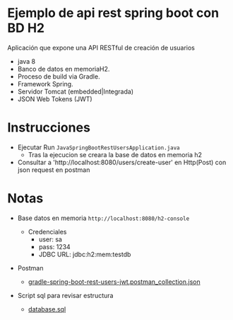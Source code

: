 # Ejemplo de api rest spring boot con BD H2

Aplicación que expone una API RESTful de creación de usuarios 

* java 8
* Banco de datos en memoriaH2.
* Proceso de build via Gradle.
* Framework Spring.
* Servidor Tomcat (embedded|Integrada)
* JSON Web Tokens (JWT)

# Instrucciones
* Ejecutar Run `JavaSpringBootRestUsersApplication.java` 
  * Tras la ejecucion se creara la base de datos en memoria h2
* Consultar a 'http://localhost:8080/users/create-user' en Http(Post) con json request en postman

# Notas
* Base datos en memoria `http://localhost:8080/h2-console`
  * Credenciales
    * user: sa
    * pass: 1234
    * JDBC URL: jdbc:h2:mem:testdb

* Postman
  * [gradle-spring-boot-rest-users-jwt.postman_collection.json](postman/gradle-spring-boot-rest-users-jwt.postman_collection.json)
* Script sql para revisar estructura
  * [database.sql](sql/database.sql)



